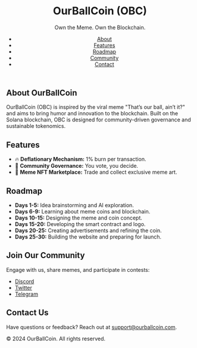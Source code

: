 
<!DOCTYPE html>
<html lang="en">
<head>
    <meta charset="UTF-8">
    <meta name="viewport" content="width=device-width, initial-scale=1.0">
    <title>OurBallCoin (OBC)</title>
    <link rel="stylesheet" href="styles.css">
</head>
<body>
    <header>
        <div class="container">
            <h1>OurBallCoin (OBC)</h1>
            <p>Own the Meme. Own the Blockchain.</p>
            <nav>
                <ul>
                    <li><a href="#about">About</a></li>
                    <li><a href="#features">Features</a></li>
                    <li><a href="#roadmap">Roadmap</a></li>
                    <li><a href="#community">Community</a></li>
                    <li><a href="#contact">Contact</a></li>
                </ul>
            </nav>
        </div>
    </header>
    <main>
        <section id="about">
            <h2>About OurBallCoin</h2>
            <p>
                OurBallCoin (OBC) is inspired by the viral meme "That’s our ball, ain’t it?" and aims to bring humor and innovation to the blockchain.
                Built on the Solana blockchain, OBC is designed for community-driven governance and sustainable tokenomics.
            </p>
        </section>
        <section id="features">
            <h2>Features</h2>
            <ul>
                <li>🔥 <strong>Deflationary Mechanism:</strong> 1% burn per transaction.</li>
                <li>🏀 <strong>Community Governance:</strong> You vote, you decide.</li>
                <li>🌟 <strong>Meme NFT Marketplace:</strong> Trade and collect exclusive meme art.</li>
            </ul>
        </section>
        <section id="roadmap">
            <h2>Roadmap</h2>
            <ul>
                <li><strong>Days 1-5:</strong> Idea brainstorming and AI exploration.</li>
                <li><strong>Days 6-9:</strong> Learning about meme coins and blockchain.</li>
                <li><strong>Days 10-15:</strong> Designing the meme and coin concept.</li>
                <li><strong>Days 15-20:</strong> Developing the smart contract and logo.</li>
                <li><strong>Days 20-25:</strong> Creating advertisements and refining the coin.</li>
                <li><strong>Days 25-30:</strong> Building the website and preparing for launch.</li>
            </ul>
        </section>
        <section id="community">
            <h2>Join Our Community</h2>
            <p>Engage with us, share memes, and participate in contests:</p>
            <ul>
                <li><a href="https://discord.com" target="_blank">Discord</a></li>
                <li><a href="https://twitter.com" target="_blank">Twitter</a></li>
                <li><a href="https://telegram.org" target="_blank">Telegram</a></li>
            </ul>
        </section>
        <section id="contact">
            <h2>Contact Us</h2>
            <p>
                Have questions or feedback? Reach out at <a href="mailto:support@ourballcoin.com">support@ourballcoin.com</a>.
            </p>
        </section>
    </main>
    <footer>
        <p>&copy; 2024 OurBallCoin. All rights reserved.</p>
    </footer>
</body>
</html>

